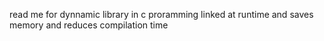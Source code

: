 read me for dynnamic library in c proramming linked at runtime and saves memory and reduces compilation time
